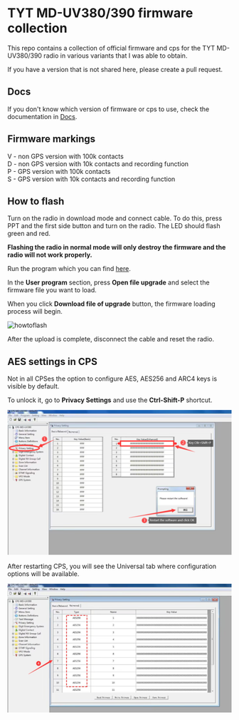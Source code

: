 # TYT MD-UV380/390 firmware collection

This repo contains a collection of official firmware and cps for the TYT MD-UV380/390 radio in various variants that I was able to obtain.

If you have a version that is not shared here, please create a pull request.

## Docs

If you don't know which version of firmware or cps to use, check the documentation in [Docs](./Docs/). 

## Firmware markings

V - non GPS version with 100k contacts\
D - non GPS version with 10k contacts and recording function\
P - GPS version with 100k contacts\
S - GPS version with 10k contacts and recording function

## How to flash 

Turn on the radio in download mode and connect cable. To do this, press PPT and the first side button and turn on the radio. The LED should flash green and red.

**Flashing the radio in normal mode will only destroy the firmware and the radio will not work properly.**

Run the program which you can find [here](./Flash%20tool/FirmwareDownloadV3.04_EN.exe).

In the **User program** section, press **Open file upgrade** and select the firmware file you want to load.

When you click **Download file of upgrade** button, the firmware loading process will begin.

![howtoflash](flash.png)

After the upload is complete, disconnect the cable and reset the radio.

## AES settings in CPS

Not in all CPSes the option to configure AES, AES256 and ARC4 keys is visible by default.

To unlock it, go to **Privacy Settings** and use the **Ctrl-Shift-P** shortcut.

![aesunlock1](./images/写频加密功能可能发软件时再给%20不用传，不然信息都让同行抄走了%20(1).png)

After restarting CPS, you will see the Universal tab where configuration options will be available.

![aesunlock1](./images/写频加密功能可能发软件时再给%20不用传，不然信息都让同行抄走了%20(2).png)



